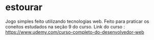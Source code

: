 # estourar
Jogo simples feito utilizando tecnologias web.
Feito para praticar os coneitos estudados na seção 9 do curso.
Link do curso : https://www.udemy.com/curso-completo-do-desenvolvedor-web

